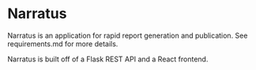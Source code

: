 # Narratus

Narratus is an application for rapid report generation and publication.  See requirements.md for more details.

Narratus is built off of a Flask REST API and a React frontend.
